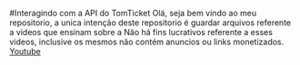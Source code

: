 #Interagindo com a API do TomTicket
Olá, seja bem vindo ao meu repositorio, a unica intenção deste repositorio é guardar arquivos referente a videos que ensinam sobre a Não há fins lucrativos referente a esses videos, inclusive os mesmos não contém anuncios ou links monetizados.
[Youtube](https://youtube.com/@BrunoSilvaCoding)
